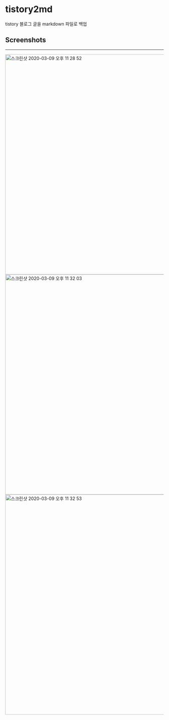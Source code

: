 # tistory2md
tistory 블로그 글을 markdown 파일로 백업

## Screenshots
--------------------------
<div>
  <img width="698" alt="스크린샷 2020-03-09 오후 11 28 52" src="https://user-images.githubusercontent.com/21357649/76226638-7efbc380-6261-11ea-8870-11156f0b30bd.png">
<img width="698" alt="스크린샷 2020-03-09 오후 11 32 03" src="https://user-images.githubusercontent.com/21357649/76226645-815e1d80-6261-11ea-8e0e-b3034486c783.png">
<img width="698" alt="스크린샷 2020-03-09 오후 11 32 53" src="https://user-images.githubusercontent.com/21357649/76226646-81f6b400-6261-11ea-8ca6-8a2bc80667a5.png">
</div>
